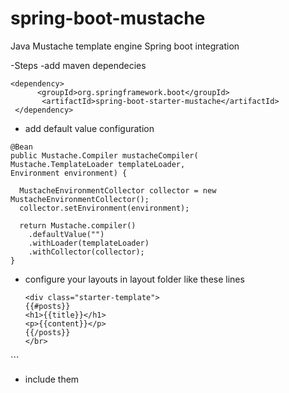 # spring-boot-mustache

Java Mustache template engine Spring boot integration

-Steps
  -add maven dependecies
 
```
<dependency>          
      <groupId>org.springframework.boot</groupId>
       <artifactId>spring-boot-starter-mustache</artifactId>
 </dependency>
```

  - add default value configuration
  
   ```
   @Bean
 public Mustache.Compiler mustacheCompiler(
   Mustache.TemplateLoader templateLoader, 
   Environment environment) {
  
     MustacheEnvironmentCollector collector = new MustacheEnvironmentCollector();
     collector.setEnvironment(environment);
  
     return Mustache.compiler()
       .defaultValue("")
       .withLoader(templateLoader)
       .withCollector(collector);
 }
```

 - configure your layouts in layout folder like these lines
    
   ```
   <div class="starter-template"> 
   {{#posts}} 
   <h1>{{title}}</h1> 
   <p>{{content}}</p> 
   {{/posts}} 
   </br>
  </div> 
    ```


  - include them
      ```<div class="container">{{>layout/post}}</div>
      ```
